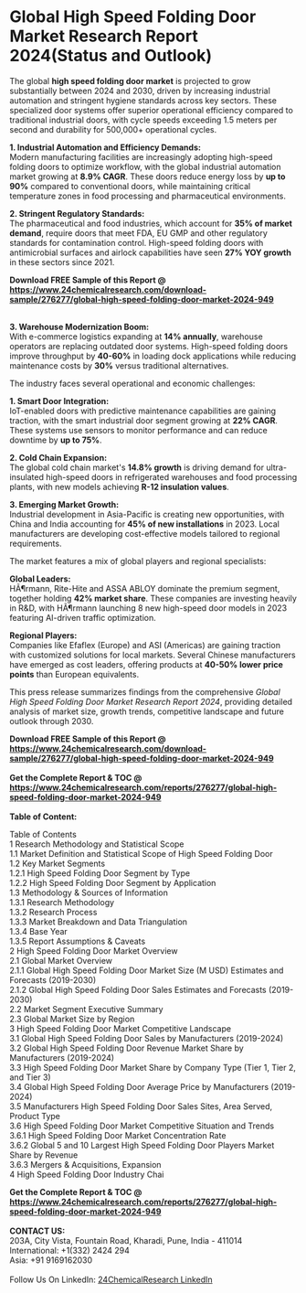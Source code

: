 <h1>Global High Speed Folding Door Market Research Report 2024(Status and Outlook)</h1><p>The global <strong>high speed folding door market</strong> is projected to grow substantially between 2024 and 2030, driven by increasing industrial automation and stringent hygiene standards across key sectors. These specialized door systems offer superior operational efficiency compared to traditional industrial doors, with cycle speeds exceeding 1.5 meters per second and durability for 500,000+ operational cycles.</p><p><strong>1. Industrial Automation and Efficiency Demands:</strong><br>
Modern manufacturing facilities are increasingly adopting high-speed folding doors to optimize workflow, with the global industrial automation market growing at <strong>8.9% CAGR</strong>. These doors reduce energy loss by <strong>up to 90%</strong> compared to conventional doors, while maintaining critical temperature zones in food processing and pharmaceutical environments.</p><p><strong>2. Stringent Regulatory Standards:</strong><br>
The pharmaceutical and food industries, which account for <strong>35% of market demand</strong>, require doors that meet FDA, EU GMP and other regulatory standards for contamination control. High-speed folding doors with antimicrobial surfaces and airlock capabilities have seen <strong>27% YOY growth</strong> in these sectors since 2021.</p><div><b>Download FREE Sample of this Report @ 
            <a href="https://www.24chemicalresearch.com/download-sample/276277/global-high-speed-folding-door-market-2024-949">
            https://www.24chemicalresearch.com/download-sample/276277/global-high-speed-folding-door-market-2024-949</a></b></div><br><p><strong>3. Warehouse Modernization Boom:</strong><br>
With e-commerce logistics expanding at <strong>14% annually</strong>, warehouse operators are replacing outdated door systems. High-speed folding doors improve throughput by <strong>40-60%</strong> in loading dock applications while reducing maintenance costs by <strong>30%</strong> versus traditional alternatives.</p><p>The industry faces several operational and economic challenges:</p><p><strong>1. Smart Door Integration:</strong><br>
IoT-enabled doors with predictive maintenance capabilities are gaining traction, with the smart industrial door segment growing at <strong>22% CAGR</strong>. These systems use sensors to monitor performance and can reduce downtime by <strong>up to 75%</strong>.</p><p><strong>2. Cold Chain Expansion:</strong><br>
The global cold chain market's <strong>14.8% growth</strong> is driving demand for ultra-insulated high-speed doors in refrigerated warehouses and food processing plants, with new models achieving <strong>R-12 insulation values</strong>.</p><p><strong>3. Emerging Market Growth:</strong><br>
Industrial development in Asia-Pacific is creating new opportunities, with China and India accounting for <strong>45% of new installations</strong> in 2023. Local manufacturers are developing cost-effective models tailored to regional requirements.</p><p>The market features a mix of global players and regional specialists:</p><p><strong>Global Leaders:</strong><br>
HÃ¶rmann, Rite-Hite and ASSA ABLOY dominate the premium segment, together holding <strong>42% market share</strong>. These companies are investing heavily in R&amp;D, with HÃ¶rmann launching 8 new high-speed door models in 2023 featuring AI-driven traffic optimization.</p><p><strong>Regional Players:</strong><br>
Companies like Efaflex (Europe) and ASI (Americas) are gaining traction with customized solutions for local markets. Several Chinese manufacturers have emerged as cost leaders, offering products at <strong>40-50% lower price points</strong> than European equivalents.</p><p>This press release summarizes findings from the comprehensive <em>Global High Speed Folding Door Market Research Report 2024</em>, providing detailed analysis of market size, growth trends, competitive landscape and future outlook through 2030.</p><div><b>Download FREE Sample of this Report @ 
            <a href="https://www.24chemicalresearch.com/download-sample/276277/global-high-speed-folding-door-market-2024-949">
            https://www.24chemicalresearch.com/download-sample/276277/global-high-speed-folding-door-market-2024-949</a></b></div><br><div><b>Get the Complete Report & TOC @ 
            <a href="https://www.24chemicalresearch.com/reports/276277/global-high-speed-folding-door-market-2024-949">
            https://www.24chemicalresearch.com/reports/276277/global-high-speed-folding-door-market-2024-949</a></b></div><br>
            <b>Table of Content:</b><p>Table of Contents<br />
1 Research Methodology and Statistical Scope<br />
1.1 Market Definition and Statistical Scope of High Speed Folding Door<br />
1.2 Key Market Segments<br />
1.2.1 High Speed Folding Door Segment by Type<br />
1.2.2 High Speed Folding Door Segment by Application<br />
1.3 Methodology & Sources of Information<br />
1.3.1 Research Methodology<br />
1.3.2 Research Process<br />
1.3.3 Market Breakdown and Data Triangulation<br />
1.3.4 Base Year<br />
1.3.5 Report Assumptions & Caveats<br />
2 High Speed Folding Door Market Overview<br />
2.1 Global Market Overview<br />
2.1.1 Global High Speed Folding Door Market Size (M USD) Estimates and Forecasts (2019-2030)<br />
2.1.2 Global High Speed Folding Door Sales Estimates and Forecasts (2019-2030)<br />
2.2 Market Segment Executive Summary<br />
2.3 Global Market Size by Region<br />
3 High Speed Folding Door Market Competitive Landscape<br />
3.1 Global High Speed Folding Door Sales by Manufacturers (2019-2024)<br />
3.2 Global High Speed Folding Door Revenue Market Share by Manufacturers (2019-2024)<br />
3.3 High Speed Folding Door Market Share by Company Type (Tier 1, Tier 2, and Tier 3)<br />
3.4 Global High Speed Folding Door Average Price by Manufacturers (2019-2024)<br />
3.5 Manufacturers High Speed Folding Door Sales Sites, Area Served, Product Type<br />
3.6 High Speed Folding Door Market Competitive Situation and Trends<br />
3.6.1 High Speed Folding Door Market Concentration Rate<br />
3.6.2 Global 5 and 10 Largest High Speed Folding Door Players Market Share by Revenue<br />
3.6.3 Mergers & Acquisitions, Expansion<br />
4 High Speed Folding Door Industry Chai</p><div><b>Get the Complete Report & TOC @ 
            <a href="https://www.24chemicalresearch.com/reports/276277/global-high-speed-folding-door-market-2024-949">
            https://www.24chemicalresearch.com/reports/276277/global-high-speed-folding-door-market-2024-949</a></b></div><br><b>CONTACT US:</b><br>
            203A, City Vista, Fountain Road, Kharadi, Pune, India - 411014<br>
            International: +1(332) 2424 294<br>
            Asia: +91 9169162030 <br><br>
            Follow Us On LinkedIn: <a href="https://www.linkedin.com/company/24chemicalresearch/">24ChemicalResearch LinkedIn</a>